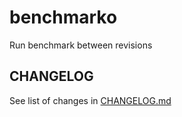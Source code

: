 # benchmarko
Run benchmark between revisions

CHANGELOG
---
See list of changes in [CHANGELOG.md](CHANGELOG.md)